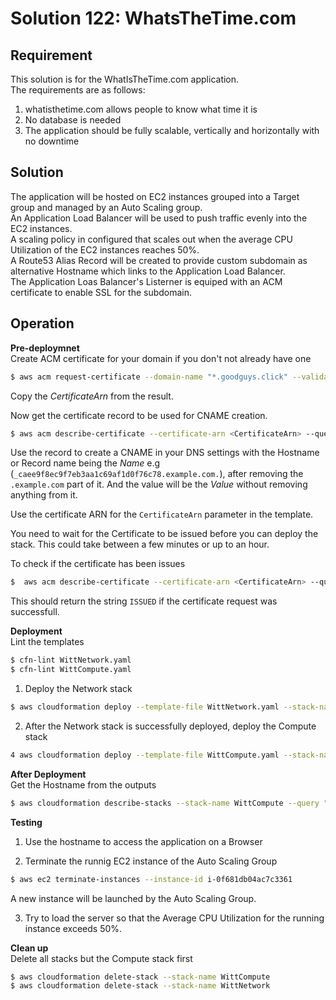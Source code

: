# Solution 122: WhatsTheTime.com

## Requirement

This solution is for the WhatIsTheTime.com application.  
The requirements are as follows:

1. whatisthetime.com allows people to know what time it is
2. No database is needed
3. The application should be fully scalable, vertically and horizontally with no downtime

## Solution

The application will be hosted on EC2 instances grouped into a Target group and managed by an Auto Scaling group.  
An Application Load Balancer will be used to push traffic evenly into the EC2 instances.  
A scaling policy in configured that scales out when the average CPU Utilization of the EC2 instances reaches 50%.  
A Route53 Alias Record will be created to provide custom subdomain as alternative Hostname which links to the Application Load Balancer.  
The Application Loas Balancer's Listerner is equiped with an ACM certificate to enable SSL for the subdomain.

## Operation

**Pre-deploymnet**  
Create ACM certificate for your domain if you don't not already have one

```bash
$ aws acm request-certificate --domain-name "*.goodguys.click" --validation-method DNS
```

Copy the _CertificateArn_ from the result.

Now get the certificate record to be used for CNAME creation.

```bash
$ aws acm describe-certificate --certificate-arn <CertificateArn> --query "Certificate.DomainValidationOptions[0].ResourceRecord" --no-cli-pager
```

Use the record to create a CNAME in your DNS settings with the Hostname or Record name being the _Name_ e.g (`_caee9f8ec9f7eb3aa1c69af1d0f76c78.example.com.`), after removing the `.example.com` part of it.
And the value will be the _Value_ without removing anything from it.

Use the certificate ARN for the `CertificateArn` parameter in the template.

You need to wait for the Certificate to be issued before you can deploy the stack. This could take between a few minutes or up to an hour.

To check if the certificate has been issues

```bash
$  aws acm describe-certificate --certificate-arn <CertificateArn> --query "Certificate.Status"
```

This should return the string `ISSUED` if the certificate request was successfull.

**Deployment**  
Lint the templates

```bash
$ cfn-lint WittNetwork.yaml
$ cfn-lint WittCompute.yaml
```

1. Deploy the Network stack

```bash
$ aws cloudformation deploy --template-file WittNetwork.yaml --stack-name WittNetwork
```

2. After the Network stack is successfully deployed, deploy the Compute stack

```bash
4 aws cloudformation deploy --template-file WittCompute.yaml --stack-name WittCompute
```

**After Deployment**  
Get the Hostname from the outputs

```bash
$ aws cloudformation describe-stacks --stack-name WittCompute --query "Stacks[0].Outputs" --no-cli-pager
```

**Testing**

1. Use the hostname to access the application on a Browser

2. Terminate the runnig EC2 instance of the Auto Scaling Group

```bash
$ aws ec2 terminate-instances --instance-id i-0f681db04ac7c3361
```

A new instance will be launched by the Auto Scaling Group.

3. Try to load the server so that the Average CPU Utilization for the running instance exceeds 50%.

**Clean up**  
Delete all stacks but the Compute stack first

```bash
$ aws cloudformation delete-stack --stack-name WittCompute
$ aws cloudformation delete-stack --stack-name WittNetwork
```
